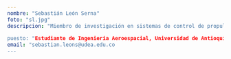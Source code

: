 ```yaml
---
nombre: "Sebastián León Serna"
foto: "sl.jpg"
descripcion: "Miembro de investigación en sistemas de control de propulsión y guiado.
             
puesto: "Estudiante de Ingeniería Aeroespacial, Universidad de Antioquia"
email: "sebastian.leons@udea.edu.co
---
```

